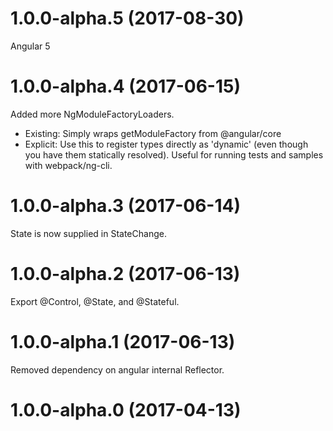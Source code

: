 <a name="1.0.0-alpha.5"></a>
# 1.0.0-alpha.5 (2017-08-30)
Angular 5

<a name="1.0.0-alpha.4"></a>
# 1.0.0-alpha.4 (2017-06-15)
Added more NgModuleFactoryLoaders.
- Existing: Simply wraps getModuleFactory from @angular/core
- Explicit: Use this to register types directly as 'dynamic' (even though you have them statically resolved).  Useful for running tests and samples with webpack/ng-cli.

<a name="1.0.0-alpha.3"></a>
# 1.0.0-alpha.3 (2017-06-14)
State is now supplied in StateChange.

<a name="1.0.0-alpha.2"></a>
# 1.0.0-alpha.2 (2017-06-13)
Export @Control, @State, and @Stateful.

<a name="1.0.0-alpha.1"></a>
# 1.0.0-alpha.1 (2017-06-13)
Removed dependency on angular internal Reflector.

<a name="1.0.0-alpha.0"></a>
# 1.0.0-alpha.0 (2017-04-13)
